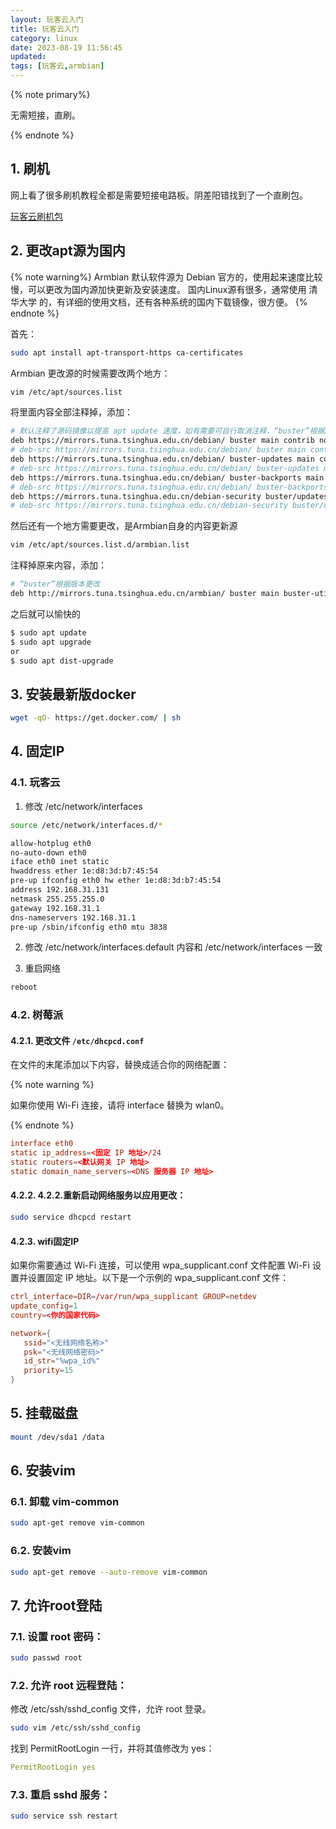 ```yaml
---
layout: 玩客云入门
title: 玩客云入门
category: linux
date: 2023-08-19 11:56:45
updated:
tags: [玩客云,armbian]
---
```


{% note primary%}

无需短接，直刷。

{% endnote %}

<!-- more -->

## 1. 刷机

网上看了很多刷机教程全都是需要短接电路板。阴差阳错找到了一个直刷包。

[玩客云刷机包]()


## 2. 更改apt源为国内

{% note warning%}
Armbian 默认软件源为 Debian 官方的，使用起来速度比较慢，可以更改为国内源加快更新及安装速度。
国内Linux源有很多，通常使用 清华大学 的，有详细的使用文档，还有各种系统的国内下载镜像，很方便。
{% endnote %}

首先：

```sh
sudo apt install apt-transport-https ca-certificates
```

Armbian 更改源的时候需要改两个地方：

```sh
vim /etc/apt/sources.list
```

将里面内容全部注释掉，添加：

```sh
# 默认注释了源码镜像以提高 apt update 速度，如有需要可自行取消注释，“buster”根据版本更改。
deb https://mirrors.tuna.tsinghua.edu.cn/debian/ buster main contrib non-free
# deb-src https://mirrors.tuna.tsinghua.edu.cn/debian/ buster main contrib non-free
deb https://mirrors.tuna.tsinghua.edu.cn/debian/ buster-updates main contrib non-free
# deb-src https://mirrors.tuna.tsinghua.edu.cn/debian/ buster-updates main contrib non-free
deb https://mirrors.tuna.tsinghua.edu.cn/debian/ buster-backports main contrib non-free
# deb-src https://mirrors.tuna.tsinghua.edu.cn/debian/ buster-backports main contrib non-free
deb https://mirrors.tuna.tsinghua.edu.cn/debian-security buster/updates main contrib non-free
# deb-src https://mirrors.tuna.tsinghua.edu.cn/debian-security buster/updates main contrib non-free
```

然后还有一个地方需要更改，是Armbian自身的内容更新源

```sh
vim /etc/apt/sources.list.d/armbian.list
```

注释掉原来内容，添加：

```sh
# “buster”根据版本更改
deb http://mirrors.tuna.tsinghua.edu.cn/armbian/ buster main buster-utils buster-desktop
```

之后就可以愉快的

```sh
$ sudo apt update
$ sudo apt upgrade
or
$ sudo apt dist-upgrade
```

## 3. 安装最新版docker

```sh
wget -qO- https://get.docker.com/ | sh
```

## 4. 固定IP

### 4.1. 玩客云
1. 修改 /etc/network/interfaces

```sh
source /etc/network/interfaces.d/*

allow-hotplug eth0
no-auto-down eth0
iface eth0 inet static
hwaddress ether 1e:d8:3d:b7:45:54
pre-up ifconfig eth0 hw ether 1e:d8:3d:b7:45:54
address 192.168.31.131
netmask 255.255.255.0
gateway 192.168.31.1
dns-nameservers 192.168.31.1
pre-up /sbin/ifconfig eth0 mtu 3838
```

2. 修改 /etc/network/interfaces.default 内容和 /etc/network/interfaces 一致

3. 重启网络

```sh
reboot
```

### 4.2. 树莓派

#### 4.2.1. 更改文件 `/etc/dhcpcd.conf`

在文件的末尾添加以下内容，替换成适合你的网络配置：

{% note warning %}

如果你使用 Wi-Fi 连接，请将 interface 替换为 wlan0。

{% endnote %}

```conf
interface eth0
static ip_address=<固定 IP 地址>/24
static routers=<默认网关 IP 地址>
static domain_name_servers=<DNS 服务器 IP 地址>
```

#### 4.2.2. 4.2.2.重新启动网络服务以应用更改：

```sh
sudo service dhcpcd restart
```

#### 4.2.3. wifi固定IP

如果你需要通过 Wi-Fi 连接，可以使用 wpa_supplicant.conf 文件配置 Wi-Fi 设置并设置固定 IP 地址。以下是一个示例的 wpa_supplicant.conf 文件：

```conf
ctrl_interface=DIR=/var/run/wpa_supplicant GROUP=netdev
update_config=1
country=<你的国家代码>

network={
   ssid="<无线网络名称>"
   psk="<无线网络密码>"
   id_str="%wpa_id%"
   priority=15
}
```

## 5. 挂载磁盘

```sh
mount /dev/sda1 /data
```

## 6. 安装vim

### 6.1. 卸载 vim-common

```sh
sudo apt-get remove vim-common
```

### 6.2. 安装vim
```sh
sudo apt-get remove --auto-remove vim-common
```

## 7. 允许root登陆

### 7.1. 设置 root 密码：

```sh
sudo passwd root
```

### 7.2. 允许 root 远程登陆：

修改 /etc/ssh/sshd_config 文件，允许 root 登录。

```sh
sudo vim /etc/ssh/sshd_config
```

找到 PermitRootLogin 一行，并将其值修改为 yes：

```yaml
PermitRootLogin yes
```

### 7.3. 重启 sshd 服务：

```sh
sudo service ssh restart
```